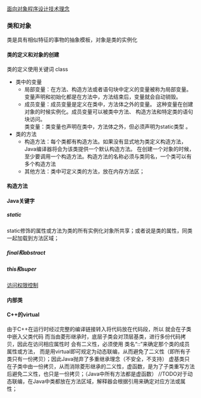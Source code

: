 [面向对象程序设计技术理念](https://github.com/eternityfantastic/study/blob/master/note/面向对象程序设计技术理念.md) 
### 类和对象
类是具有相似特征的事物的抽象模板，对象是类的实例化             
#### 类的定义和对象的创建
类的定义使用关键词 class
* 类中的变量               
  * 局部变量：在方法、构造方法或者语句块中定义的变量被称为局部变量。
变量声明和初始化都是在方法中，方法结束后，变量就会自动销毁。               
  * 成员变量：成员变量是定义在类中，方法体之外的变量。
这种变量在创建对象的时候实例化。成员变量可以被类中方法、
构造方法和特定类的语句块访问。                     
类变量：类变量也声明在类中，方法体之外，但必须声明为static类型 。             
* 类的方法                  
  * 构造方法：每个类都有构造方法。如果没有显式地为类定义构造方法，Java编译器将会为该类提供一个默认构造方法。
在创建一个对象的时候，至少要调用一个构造方法。构造方法的名称必须与类同名，一个类可以有多个构造方法
  * 其他方法：类中可定义类的方法，放在内存方法区；

#### 构造方法
#### Java关键字
##### static 
static修饰的属性或方法为类的所有实例化对象所共享；或者说是类的属性，同类一起加载到方法区域；
##### final和abstract
##### this和super    
[访问权限控制](https://githuom/eternityfantastic/study/blob/)
#### 内部类
#### C++的virtual
由于C++在运行时经过完整的编译链接转入将代码放在代码段，所以 就会在子类中嵌入父类代码
而当由菱形继承时，底层子类会对顶层基类，进行多份代码拷贝，因此在访问相应属性时
会有二义性，必须使用 类名“::”来确定那个类的成员属性或方法，
而是用virtual即可规定为动态联编，从而避免了二义性（即所有子类只有一份拷贝）；因此Java抛弃了多重继承理念（不安全，不支持）
虚基类只在子类中由一份拷贝，从而消除菱形继承的二义性，虚函数，是为了子类重写方法后避免二义性，也只是一份拷贝；（Java中所有方法都是虚函数）
//TODO对于动态联编，在Java中类都放在方法区域，解释器会根据引用来确定对应方法或属性；               



